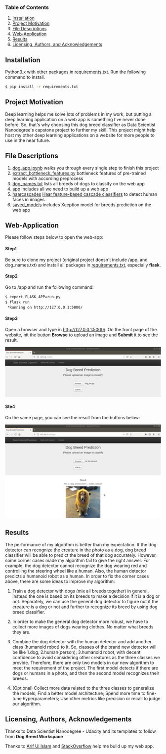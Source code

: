 
### Table of Contents

1. [Installation](#installation)
2. [Project Motivation](#motivation)
3. [File Descriptions](#files)
4. [Web-Application](#web_app)
5. [Results](#results)
6. [Licensing, Authors, and Acknowledgements](#licensing)

## Installation <a name="installation"></a>

Python3.x with other packages in [requirements.txt](https://github.com/Chris7911/dog-breeds-project/blob/main/requirements/requirements.txt). Run the following command to install.
```bash
$ pip install -r requirements.txt
```

## Project Motivation <a name="motivation"></a>

Deep learning helps me solve lots of problems in my work, but putting a deep learning application on a web app is something I've never done before. So, that's why choosing this dog breed classifier as Data Scientist Nanodegree's capstone project to further my skill! This project might help host my other deep learning applications on a website for more people to use in the near future.

## File Descriptions <a name="files"></a>

1. [dog_app.ipynb](https://github.com/Chris7911/dog-breeds-project/blob/main/dog_app.ipynb) walks you through every single step to finish this project
2. [extract_bottleneck_features.py](https://github.com/Chris7911/dog-breeds-project/blob/main/extract_bottleneck_features.py) bottleneck features of pre-trained models with according preprocess
3. [dog_names.txt](https://github.com/Chris7911/dog-breeds-project/blob/main/dog_names.txt) lists all breeds of dogs to classify on the web app
4. [app](https://github.com/Chris7911/dog-breeds-project/tree/main/app) includes all we need to build up a web app
5. [haarcascades](https://github.com/Chris7911/dog-breeds-project/tree/main/haarcascades) [Haar feature-based cascade classifiers](http://docs.opencv.org/trunk/d7/d8b/tutorial_py_face_detection.html) to detect human faces in images
6. [saved_models](https://github.com/Chris7911/dog-breeds-project/tree/main/saved_models) includes Xception model for breeds prediction on the web app

## Web-Application <a name="web_app"></a>

Please follow steps below to open the web-app:

#### Step1 #### 
Be sure to clone my project (original project doesn't include /app, and dog_names.txt) and install all packages in [requirements.txt](https://github.com/Chris7911/dog-breeds-project/blob/main/requirements/requirements.txt), especially **flask**.

#### Step2 #### 
Go to /app and run the following command:
```bash
$ export FLASK_APP=run.py
$ flask run
 *Running on http://127.0.0.1:5000/
```

#### Step3 ####
Open a browser and type in http://127.0.0.1:5000/. On the front page of the website, hit the button **Browse** to upload an image and **Submit** it to see the result.

<img src='images/browser.png' />

#### Ste4 ####
On the same page, you can see the result from the buttons below:

<img src='images/prediction.png' />


## Results <a name="results"></a>

The performance of my algorithm is better than my expectation. If the dog detector can recognize the creature in the photo as a dog, dog breed classifier will be able to predict the breed of that dog accurately. However, some corner cases made my algorithm fail to give the right answer. For example, the dog detector cannot recognize the dog wearing red and controlling the steering wheel like a human. Also, the human detector predicts a humanoid robot as a human. In order to fix the corner cases above, there are some ideas to improve my algorithm:

1. Train a dog detector with dogs (mix all breeds together) in general, instead the one is based on its breeds to make a decision if it is a dog or not. Separately, we can use the general dog detector to figure out if the creature is a dog or not and further to recognize its breed by using dog breed classifier.

2. In order to make the general dog detector more robust, we have to collect more images of dogs wearing clothes. No matter what breeds they are.

3. Combine the dog detector with the human detector and add another class (humanoid robot) to it. So, classes of the brand new detector will be like 1.dog; 2.human(person); 3.humanoid robot, with decent confidence to avoid considering other creatures as the three classes we provide. Therefore, there are only two models in our new algorithm to meet the requirement of the project. The first model detects if there are dogs or humans in a photo, and then the second model recognizes their breeds.

4. (Optional) Collect more data related to the three classes to generalize the models; Find a better model architecture; Spend more time to fine-tune hyperparameters; Use other metrics like precision or recall to judge our algorithm.


## Licensing, Authors, Acknowledgements <a name="licensing"></a>

Thanks to Data Scientist Nanodegree - Udacity and its templates to follow from **Dog Breed Workspace**

Thanks to [Arif Ul Islam](https://arifulislam-ron.medium.com/flask-web-application-to-classify-image-using-vgg16-d9c46f29c4cd) and [StackOverflow](https://stackoverflow.com/questions/46785507/python-flask-display-image-on-a-html-page/46794505) help me build up my web app.

